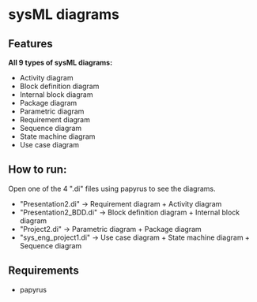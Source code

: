 # sysML diagrams

## Features
**All 9 types of sysML diagrams:**
  - Activity diagram
  - Block definition diagram
  - Internal block diagram
  - Package diagram
  - Parametric diagram
  - Requirement diagram
  - Sequence diagram
  - State machine diagram
  - Use case diagram

## How to run:
Open one of the 4 ".di" files using papyrus to see the diagrams. 
- "Presentation2.di" -> Requirement diagram + Activity diagram
- "Presentation2_BDD.di" -> Block definition diagram + Internal block diagram
- "Project2.di" -> Parametric diagram + Package diagram
- "sys_eng_project1.di" -> Use case diagram + State machine diagram + Sequence diagram

## Requirements
- papyrus
